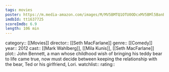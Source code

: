 ```yaml
---
tags: movies
poster: https://m.media-amazon.com/images/M/MV5BMTQ1OTU0ODcxMV5BMl5BanBnXkFtZTcwOTMxNTUwOA@@._V1_SX300.jpg
imdbId: tt1637725
scoreImdb: 6.9
length: 106 min
---
```


category:: [[Movies]]
director:: [[Seth MacFarlane]]
genre:: [[Comedy]]
year:: 2012
cast:: [[Mark Wahlberg]], [[Mila Kunis]], [[Seth MacFarlane]]
plot:: John Bennett, a man whose childhood wish of bringing his teddy bear to life came true, now must decide between keeping the relationship with the bear, Ted or his girlfriend, Lori.
watchlist::
rating::
